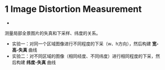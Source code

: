 1 Image Distortion Measurement
================

-

测量局部全景图片的失真和下采样、纬度的关系。

* 实验一：对同一个区域图像进行不同程度的下采（w、h方向），然后构建 **宽-高-失真** 曲线
* 实验二：对不同区域的图像（相同经度、不同纬度）进行相同程度的下采，然后构建 **纬度-失真** 曲线

